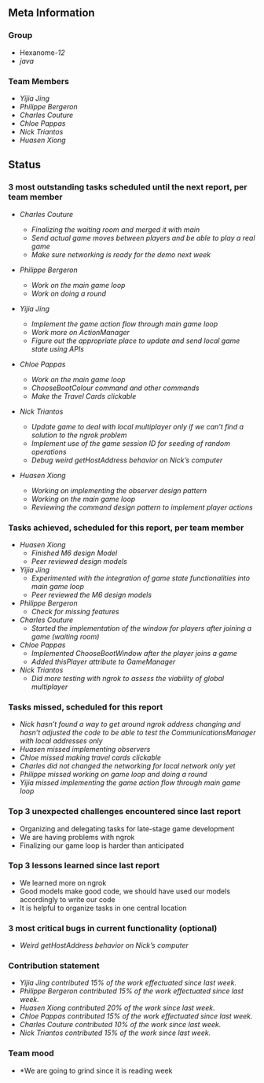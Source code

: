 ## Meta Information

### Group

 * Hexanome-*12*
 * *java*

### Team Members

 * *Yijia Jing*
 * *Philippe Bergeron*
 * *Charles Couture*
 * *Chloe Pappas*
 * *Nick Triantos*
 * *Huasen Xiong*

## Status

### 3 most outstanding tasks scheduled until the next report, per team member

 * *Charles Couture*
   * *Finalizing the waiting room and merged it with main*
   * *Send actual game moves between players and be able to play a real game*
   * *Make sure networking is ready for the demo next week*

 * *Philippe Bergeron*
   * *Work on the main game loop*
   * *Work on doing a round*
   
 * *Yijia Jing*
   * *Implement the game action flow through main game loop*
   * *Work more on ActionManager*
   * *Figure out the appropriate place to update and send local game state using APIs*
   
 * *Chloe Pappas*
   * *Work on the main game loop*
   * *ChooseBootColour command and other commands*
   * *Make the Travel Cards clickable*

 * *Nick Triantos*
   * *Update game to deal with local multiplayer only if we can’t find a solution to the ngrok problem*
   * *Implement use of the game session ID for seeding of random operations*
   * *Debug weird getHostAddress behavior on Nick’s computer*

 * *Huasen Xiong*
   * *Working on implementing the observer design pattern*
   * *Working on the main game loop*
   * *Reviewing the command design pattern to implement player actions*
   


### Tasks achieved, scheduled for this report, per team member

 * *Huasen Xiong*
   * *Finished M6 design Model*
   * *Peer reviewed design models*
 * *Yijia Jing*
   * *Experimented with the integration of game state functionalities into main game loop*
   * *Peer reviewed the M6 design models*
 * *Philippe Bergeron*
   * *Check for missing features*
*  *Charles Couture*
   * *Started the implementation of the window for players after joining a game (waiting room)*
*  *Chloe Pappas*
   * *Implemented ChooseBootWindow after the player joins a game*
   * *Added thisPlayer attribute to GameManager* 
*  *Nick Triantos*
   * *Did more testing with ngrok to assess the viability of global multiplayer*


### Tasks missed, scheduled for this report
 * *Nick hasn’t found a way to get around ngrok address changing and hasn’t adjusted the code to be able to test the CommunicationsManager with local addresses only*
 * *Huasen missed implementing observers*
 * *Chloe missed making travel cards clickable*
 * *Charles did not changed the networking for local network only yet*
 * *Philippe missed working on game loop and doing a round*
 * *Yijia missed implementing the game action flow through main game loop*


### Top 3 unexpected challenges encountered since last report

 * Organizing and delegating tasks for late-stage game development
 * We are having problems with ngrok
 * Finalizing our game loop is harder than anticipated


### Top 3 lessons learned since last report

 * We learned more on ngrok
 * Good models make good code, we should have used our models accordingly to write our code
 * It is helpful to organize tasks in one central location


### 3 most critical bugs in current functionality (optional)
* *Weird getHostAddress behavior on Nick’s computer*

### Contribution statement

 * *Yijia Jing contributed 15% of the work effectuated since last week.*
 * *Philippe Bergeron contributed 15% of the work effectuated since last week.*
 * *Huasen Xiong contributed 20% of the work since last week.*  
 * *Chloe Pappas contributed 15% of the work effectuated since last week.*
 * *Charles Couture contributed 10% of the work since last week.*
 * *Nick Triantos contributed 15% of the work since last week.*

### Team mood

 * *We are going to grind since it is reading week
